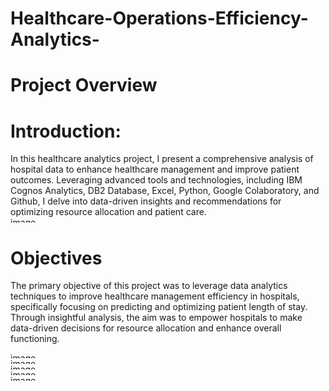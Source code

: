 # Healthcare-Operations-Efficiency-Analytics-

# Project Overview
# Introduction:
In this healthcare analytics project, I present a comprehensive analysis of hospital data to enhance healthcare management and improve patient outcomes. Leveraging advanced tools and technologies, including IBM Cognos Analytics, DB2 Database, Excel, Python, Google Colaboratory, and Github, I delve into data-driven insights and recommendations for optimizing resource allocation and patient care.
<img width="900" height="9" alt="image" src="https://github.com/user-attachments/assets/95bf383a-601f-46e2-9f95-09c91218b06c" />

# Objectives
The primary objective of this project was to leverage data analytics techniques to improve healthcare management efficiency in hospitals, specifically focusing on predicting and optimizing patient length of stay. Through insightful analysis, the aim was to empower hospitals to make data-driven decisions for resource allocation and enhance overall functioning.

<img width="900" height="9" alt="image" src="https://github.com/user-attachments/assets/ee324d23-7a8b-4e6e-8166-c25ac0312da6" />

<img width="900" height="9" alt="image" src="https://github.com/user-attachments/assets/fc8bb9c9-ae22-4d2e-bfc8-4bccbc97dd42" />

<img width="900" height="9" alt="image" src="https://github.com/user-attachments/assets/0ba8628c-60ba-4754-84a3-fe8a60171695" />

<img width="900" height="9" alt="image" src="https://github.com/user-attachments/assets/119e60f5-71e8-4afb-83c5-4de0481d0404" />

<img width="900" height="9" alt="image" src="https://github.com/user-attachments/assets/38c15502-f303-40e4-af60-435d515756a6" />







